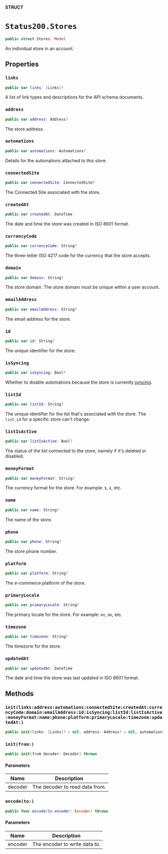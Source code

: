 **STRUCT**

# `Status200.Stores`

```swift
public struct Stores: Model
```

An individual store in an account.

## Properties
### `links`

```swift
public var links: [Links]?
```

A list of link types and descriptions for the API schema documents.

### `address`

```swift
public var address: Address?
```

The store address.

### `automations`

```swift
public var automations: Automations?
```

Details for the automations attached to this store.

### `connectedSite`

```swift
public var connectedSite: ConnectedSite?
```

The Connected Site associated with the store.

### `createdAt`

```swift
public var createdAt: DateTime
```

The date and time the store was created in ISO 8601 format.

### `currencyCode`

```swift
public var currencyCode: String?
```

The three-letter ISO 4217 code for the currency that the store accepts.

### `domain`

```swift
public var domain: String?
```

The store domain.  The store domain must be unique within a user account.

### `emailAddress`

```swift
public var emailAddress: String?
```

The email address for the store.

### `id`

```swift
public var id: String?
```

The unique identifier for the store.

### `isSyncing`

```swift
public var isSyncing: Bool?
```

Whether to disable automations because the store is currently [syncing](https://mailchimp.com/developer/marketing/docs/e-commerce/#pausing-store-automations).

### `listId`

```swift
public var listId: String?
```

The unique identifier for the list that's associated with the store. The `list_id` for a specific store can't change.

### `listIsActive`

```swift
public var listIsActive: Bool?
```

The status of the list connected to the store, namely if it's deleted or disabled.

### `moneyFormat`

```swift
public var moneyFormat: String?
```

The currency format for the store. For example: `$`, `£`, etc.

### `name`

```swift
public var name: String?
```

The name of the store.

### `phone`

```swift
public var phone: String?
```

The store phone number.

### `platform`

```swift
public var platform: String?
```

The e-commerce platform of the store.

### `primaryLocale`

```swift
public var primaryLocale: String?
```

The primary locale for the store. For example: `en`, `de`, etc.

### `timezone`

```swift
public var timezone: String?
```

The timezone for the store.

### `updatedAt`

```swift
public var updatedAt: DateTime
```

The date and time the store was last updated in ISO 8601 format.

## Methods
### `init(links:address:automations:connectedSite:createdAt:currencyCode:domain:emailAddress:id:isSyncing:listId:listIsActive:moneyFormat:name:phone:platform:primaryLocale:timezone:updatedAt:)`

```swift
public init(links: [Links]? = nil, address: Address? = nil, automations: Automations? = nil, connectedSite: ConnectedSite? = nil, createdAt: Date? = nil, currencyCode: String? = nil, domain: String? = nil, emailAddress: String? = nil, id: String? = nil, isSyncing: Bool? = nil, listId: String? = nil, listIsActive: Bool? = nil, moneyFormat: String? = nil, name: String? = nil, phone: String? = nil, platform: String? = nil, primaryLocale: String? = nil, timezone: String? = nil, updatedAt: Date? = nil)
```

### `init(from:)`

```swift
public init(from decoder: Decoder) throws
```

#### Parameters

| Name | Description |
| ---- | ----------- |
| decoder | The decoder to read data from. |

### `encode(to:)`

```swift
public func encode(to encoder: Encoder) throws
```

#### Parameters

| Name | Description |
| ---- | ----------- |
| encoder | The encoder to write data to. |
